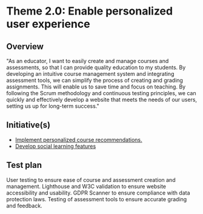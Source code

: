 # Theme 2.0: Enable personalized user experience
## Overview
"As an educator, I want to easily create and manage courses and assessments, so that I can provide quality education to my students.
By developing an intuitive course management system and integrating assessment tools, we can simplify the process of creating and grading assignments.
This will enable us to save time and focus on teaching. By following the Scrum methodology and continuous testing principles, we can quickly and effectively develop a website that meets the needs of our users, setting us up for long-term success."
## Initiative(s)

* [Implement personalized course recommendations.](initiatives/initiative_1.md)
* [Develop social learning features](initiatives/initiative_2.md)


## Test plan
User testing to ensure ease of course and assessment creation and management.
Lighthouse and W3C validation to ensure website accessibility and usability.
GDPR Scanner to ensure compliance with data protection laws.
Testing of assessment tools to ensure accurate grading and feedback.
